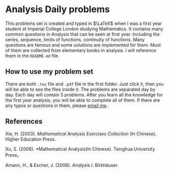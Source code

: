 # Analysis Daily problems

This problems set is created and typed in $`\LaTeX`$ when I was a first year student at Imperial College London studying Mathematics. It contains many common questions in Analysis 
that can be seen at first year. Including the series, sequence, limits of functions, continuity of functions. Many questions are famous and some solutions are implemented 
for them. Most of them are collected from elementary books in analysis. I will reference them in the `README.md` file.

## How to use my problem set
There are both `.tex` file and `.pdf` file in the first folder. Just click it, then you will be able to see the files inside it. The problems are separated day by day. Each day will contain $`5`$ 
problems. After you learn all the knowledge for the first year analysis, you will be able to complete all of them. If there are any typos or questions in them, please [email me](yg2523@ic.ac.uk).

## References
Xie, H. (2003). *Mathematical Analysis Exercises Collection* (In Chinese). Higher Education Press.

Xu, S. (2006). *Mathematical Analysis(In Chinese). Tsinghua University Press。

Amann, H., & Escher, J. (2006). *Analysis I*. Birkhäuser.
